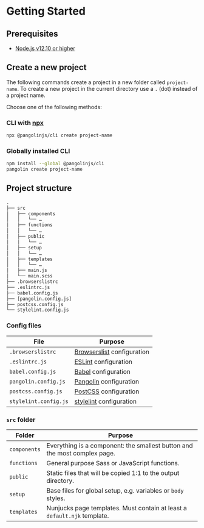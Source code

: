 # Getting Started

## Prerequisites

* [Node.js v12.10 or higher](https://nodejs.org)

## Create a new project

The following commands create a project in a new folder called `project-name`.
To create a new project in the current directory use a `.` (dot) instead of a project name.

Choose one of the following methods:

### CLI with [npx](https://github.com/npm/npx)

```bash
npx @pangolinjs/cli create project-name
```

### Globally installed CLI

```bash
npm install --global @pangolinjs/cli
pangolin create project-name
```

## Project structure

```txt
.
├── src
│   ├── components
│   │   └── …
│   ├── functions
│   │   └── …
│   ├── public
│   │   └── …
│   ├── setup
│   │   └── …
│   ├── templates
│   │   └── …
│   ├── main.js
│   └── main.scss
├── .browserslistrc
├── .eslintrc.js
├── babel.config.js
├── [pangolin.config.js]
├── postcss.config.js
└── stylelint.config.js
```

### Config files

| File                  | Purpose                                                                                                 |
|-----------------------|---------------------------------------------------------------------------------------------------------|
| `.browserslistrc`     | [Browserslist](https://github.com/browserslist/browserslist) configuration                              |
| `.eslintrc.js`        | [ESLint](https://eslint.org) configuration                                                              |
| `babel.config.js`     | [Babel](https://babeljs.io) configuration                                                               |
| `pangolin.config.js`  | <Badge text="Optional" /> [Pangolin](configuration.md) configuration                                    |
| `postcss.config.js`   | [PostCSS](https://postcss.org) configuration                                                            |
| `stylelint.config.js` | [stylelint](https://stylelint.io) configuration                                                         |

### `src` folder

| Folder       | Purpose                                                                                   |
|--------------|-------------------------------------------------------------------------------------------|
| `components` | Everything is a component: the smallest button and the most complex page.                 |
| `functions`  | <Badge text="Changeable" /> General purpose Sass or JavaScript functions.                 |
| `public`     | Static files that will be copied 1:1 to the output directory.                             |
| `setup`      | <Badge text="Changeable" /> Base files for global setup, e.g. variables or `body` styles. |
| `templates`  | Nunjucks page templates. Must contain at least a `default.njk` template.                  |
